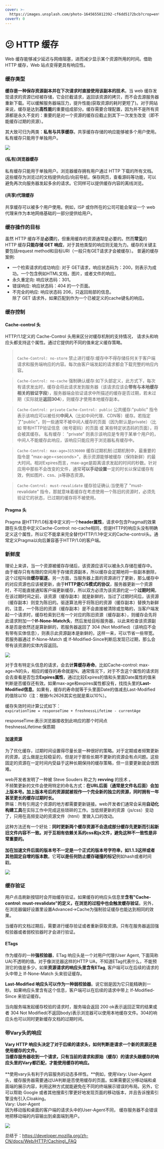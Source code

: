 ```yaml
---
cover: >-
  https://images.unsplash.com/photo-1645655812392-cf6dd5172bcb?crop=entropy&cs=srgb&fm=jpg&ixid=MnwxOTcwMjR8MHwxfHJhbmRvbXx8fHx8fHx8fDE2NDYwMTE2OTQ&ixlib=rb-1.2.1&q=85
coverY: 0
---
```


# 😕 HTTP 缓存

Web 缓存能够减少延迟与网络阻塞，进而减少显示某个资源所用的时间。借助 HTTP 缓存，Web 站点变得更具有响应性。

### 缓存类型

**缓存是一种保存资源副本并在下次请求时直接使用该副本的技术**。当 web 缓存发现请求的资源已经被存储，它会拦截请求，返回该资源的拷贝，而不会去源服务器重新下载。可以缓解服务器端压力，提升性能(获取资源的耗时更短了)。对于网站来说，缓存是达到**高性能**的重要组成部分。缓存需要合理配置，因为并不是所有资源都是永久不变的：重要的是对一个资源的缓存应截止到其下一次发生改变（即不能缓存过期的资源）。

其大致可归为两类：**私有与共享缓存**。共享缓存存储的响应能够被多个用户使用。私有缓存只能用于单独用户。

![](../../.gitbook/assets/0)

#### (私有)浏览器缓存

私有缓存只能用于单独用户。浏览器缓存拥有用户通过 HTTP 下载的所有文档。这些缓存为浏览过的文档提供向后/向前导航，保存网页，查看源码等功能，可以避免再次向服务器发起多余的请求。它同样可以提供缓存内容的离线浏览。

#### (共享)代理缓存

共享缓存可以被多个用户使用。例如，ISP 或你所在的公司可能会架设一个 web 代理来作为本地网络基础的一部分提供给用户。

### 缓存操作的目标

虽然 HTTP 缓存不是**必须**的，但重用缓存的资源通常是必要的。然而**常见**的 HTTP 缓存**只能存储 GET 响应**，对于其他类型的响应则无能为力。缓存的关键主要包括request method和目标URI（一般只有GET请求才会被缓存）。 普遍的缓存案例:

* 一个检索请求的成功响应: 对于 GET请求，响应状态码为：200，则表示为成功。一个包含例如HTML文档，图片，或者文件的响应。
* 永久重定向: 响应状态码：301。
* 错误响应: 响应状态码：404 的一个页面。
* 不完全的响应: 响应状态码 206，只返回局部的信息。\
  除了 GET 请求外，如果匹配到作为一个已被定义的cache键名的响应。

### 缓存控制

#### Cache-control 头

HTTP/1.1定义的 Cache-Control 头用来区分对缓存机制的支持情况， 请求头和响应头都支持这个属性。通过它提供的不同的值来定义缓存策略。



> \
> `Cache-Control: no-store` 禁止进行缓存:缓存中不得存储任何关于客户端请求和服务端响应的内容。每次由客户端发起的请求都会下载完整的响应内容。

> `Cache-Control: no-cache` 强制确认缓存:如下头部定义，此方式下，每次有请求发出时，缓存会将此请求发到服务器（该请求应该会**带有与本地缓存相关的验证字段**），服务器端会验证请求中所描述的缓存是否过期，若未过期（实际就是**返回304**），则缓存才使用本地缓存副本。

> `Cache-Control: private` `Cache-Control: public` 公共缓存:"public" 指令表示该响应可以被任何**中间人**（比如中间代理、CDN等）缓存。若指定了"public"，则一些通常不被中间人缓存的页面（因为默认是private）（比如 带有HTTP验证信息（帐号密码）的页面 或 某些特定状态码的页面），将会被其缓存。 私有缓存： "private" 则表示该响应是专用于某单个用户的，中间人不能缓存此响应，该响应只能应用于浏览器私有缓存中。

> `Cache-Control: max-age=31536000` 缓存过期机制:过期机制中，最重要的指令是 "max-age=\<seconds>"，表示资源能够被缓存（保持新鲜）的最大时间。相对Expires而言，max-age是距离请求发起的时间的秒数。针对应用中那些不会改变的文件，通常**可以手动设置**一定的时长以保证缓存有效，例如图片、css、js等静态资源。

> `Cache-Control: must-revalidate` 缓存验证确认:当使用了 "must-revalidate" 指令，那就意味着缓存在考虑使用一个陈旧的资源时，必须先验证它的状态，已过期的缓存将不被使用。

#### Pragma 头

Pragma 是HTTP/1.0标准中定义的一个**header属性**，请求中包含Pragma的效果跟在头信息中定义Cache-Control: no-cache相同，但是HTTP的响应头没有明确定义这个属性，所以它不能拿来完全替代HTTP/1.1中定义的Cache-control头。通常定义Pragma以向后兼容基于HTTP/1.0的客户端。

### 新鲜度

理论上来讲，当一个资源被缓存存储后，该资源应该可以被永久存储在缓存中。\
由于缓存只有有限的空间用于存储资源副本，所以缓存会定期地将一些副本删除，这个过程叫做**缓存驱逐**。另一方面，当服务器上面的资源进行了更新，那么缓存中的对应资源也应该被更新，由于**HTTP是C/S模式的协议**，服务器更新一个资源时，不可能直接通知客户端更新缓存，所以双方必须为该资源约定一个**过期时间**，在该过期时间之前，该资源（缓存副本）就是新鲜的，当过了过期时间后，该资源（缓存副本）则变为陈旧的。驱逐算法用于将陈旧的资源（缓存副本）替换为新鲜的，注意，一个陈旧的资源（缓存副本）是不会直接被清除或忽略的，当客户端发起一个请求时，缓存检索到已有一个对应的陈旧资源（缓存副本），则缓存会先将此请求附加一个**If-None-Match头**，然后发给目标服务器，以此来检查该资源副本是否是依然还是算新鲜的，若服务器返回了 304 (Not Modified)（该响应不会有带有实体信息），则表示此资源副本是新鲜的，这样一来，可以节省一些带宽。若服务器通过 If-None-Match 或 If-Modified-Since判断后发现已过期，那么会带有该资源的实体内容返回。

![](<../../.gitbook/assets/1 (3)>)

对于含有特定头信息的请求，会去**计算缓存寿命**。比如Cache-control: max-age=N的头，相应的缓存的寿命就是N。通常情况下，对于不含这个属性的请求则会去查看是否包含**Expires属性**，通过比较Expires的值和头里面Date属性的值来判断是否缓存还有效。如果max-age和expires属性都没有，找找头里的**Last-Modified信息**。如果有，缓存的寿命就等于头里面Date的值减去Last-Modified的值除以10（注：根据rfc2626其实也就是乘以10%）。

缓存失效时间计算公式如下：\
`expirationTime = responseTime + freshnessLifetime - currentAge`

responseTime:表示浏览器接收到此响应的那个时间点\
freshnessLifetime:保质期

#### 加速资源

为了优化缓存，过期时间设置得尽量长是一种很好的策略。对于定期或者频繁更新的资源，这么做是比较稳妥的，但是对于那些长期不更新的资源会有点问题。这些固定的资源在一定时间内受益于这种长期保持的缓存策略，但一旦要更新就会很困难。

web开发者发明了一种被 Steve Souders 称之为 **revving** 的技术 。\
不频繁更新的文件会使用特定的命名方式：**在URL后面（通常是文件名后面）会加上版本号。加上版本号后的资源就被视作一个完全新的独立的资源，同时拥有一年甚至更长的缓存过期时长。**\
弊端：所有引用这个资源的地方都需要更新链接。web开发者们通常会采用**自动化构建工具**在实际工作中完成这些琐碎的工作。当低频更新的资源（js/css）变动了，只用在高频变动的资源文件（html）里做入口的改动。

这种方法还有一个好处：**同时更新两个缓存资源不会造成部分缓存先更新而引起新旧文件内容不一致。**对于互相有依赖关系的css和js文件，避免这种不一致性是非常重要的。\
\
加在加速文件后面的版本号不一定是一个正式的版本号字符串，如1.1.3这样或者其他**固定自增的版本数**。它**可以是任何防止缓存碰撞的标记**例如hash或者时间戳。

![](<../../.gitbook/assets/2 (1)>)

### 缓存验证

用户点击刷新按钮时会开始缓存验证。如果缓存的响应头信息里**含有"Cache-control: must-revalidate”的定义，在浏览的过程中也会触发缓存验证**。另外，在浏览器偏好设置里设置Advanced->Cache为强制验证缓存也能达到相同的效果。

当缓存的文档过期后，需要进行缓存验证或者重新获取资源。只有在服务器返回强校验器或者弱校验器时才会进行验证。

#### ETags

作为缓存的一种**强校验器**，ETag 响应头是一个对用户代理(User Agent, 下面简称UA)不透明的值。对于像浏览器这样的HTTP UA，不知道ETag代表什么，不能预测它的值是多少。如果**资源请求的响应头里含有ETag**, 客户端可以在后续的请求的头中带上 If-None-Match 头来验证缓存。

**Last-Modified 响应头可以作为一种弱校验器**。说它弱是因为它只能精确到一秒。如果响应头里含有这个信息，客户端可以在后续的请求中带上 If-Modified-Since 来验证缓存。

当向服务端发起缓存校验的请求时，服务端会返回 200 ok表示返回正常的结果或者 304 Not Modified(不返回body)表示浏览器可以使用本地缓存文件。304的响应头也可以同时更新缓存文档的过期时间。

### 带Vary头的响应

**Vary HTTP 响应头决定了对于后续的请求头，如何判断是请求一个新的资源还是使用缓存的文件。**\
**当缓存服务器收到一个请求，只有当前的请求和原始（缓存）的请求头跟缓存的响应头里的Vary都匹配，才能使用缓存的响应。**\
\
**使用vary头有利于内容服务的动态多样性。**例如，使用Vary: User-Agent头，缓存服务器需要通过UA判断是否使用缓存的页面。如果需要区分移动端和桌面端的展示内容，利用这种方式就能避免在不同的终端展示错误的布局。另外，它可以帮助 Google 或者其他搜索引擎更好地发现页面的移动版本，并且告诉搜索引擎没有引入Cloaking。\
Vary: User-Agent\
因为移动版和桌面的客户端的请求头中的User-Agent不同， 缓存服务器不会错误地把移动端的内容输出到桌面端到用户。

![](<../../.gitbook/assets/3 (2)>)

总结于：https://developer.mozilla.org/zh-CN/docs/Web/HTTP/Caching\_FAQ
